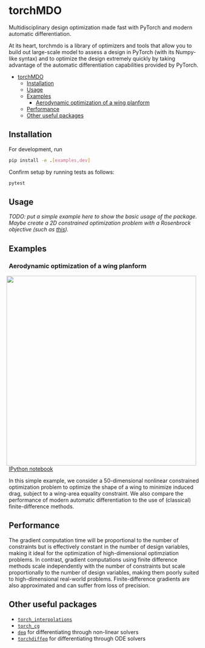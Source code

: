 # torchMDO
Multidisciplinary design optimization made fast with PyTorch and modern automatic differentiation.

At its heart, torchmdo is a library of optimizers and tools that allow you to build out large-scale 
model to assess a design in PyTorch (with its Numpy-like syntax) and to optimize the design extremely quickly by taking
advantage of the automatic differentiation capabilities provided by PyTorch.

- [torchMDO](#torchmdo)
  - [Installation](#installation)
  - [Usage](#usage)
  - [Examples](#examples)
    - [Aerodynamic optimization of a wing planform](#aerodynamic-optimization-of-a-wing-planform)
  - [Performance](#performance)
  - [Other useful packages](#other-useful-packages)

## Installation

For development, run

```bash
pip install -e .[examples,dev]
```

Confirm setup by running tests as follows:

```bash
pytest
```

## Usage

_TODO: put a simple example here to show the basic usage of the package._
_Maybe create a 2D constrained optimization problem with a_
_Rosenbrock objective (such as [this](https://bit.ly/3AVCIUY))._

## Examples

### Aerodynamic optimization of a wing planform

<img 
  align="right" 
  style="width: 500px; height: auto; object-fit: contain" 
  hspace="10" 
  src="examples/wing_aerodynamic_optimization.gif">

[IPython notebook](./examples/wing_aerodynamic_optimization.ipynb)

In this simple example, we consider a 50-dimensional nonlinear constrained optimization problem to optimize the shape 
of a wing to minimize induced drag, subject to a wing-area equality constraint.
We also compare the performance of modern automatic differentiation to the use of (classical) finite-difference
methods.

## Performance

The gradient computation time will be proportional to the number of constraints but is effectively
constant in the number of design variables, making it ideal for the optimization of high-dimensional
optimziation problems.
In contrast, gradient computations using finite difference methods scale independently with the number of
constraints but scale proportionally to the number of design variables, making them poorly suited to
high-dimensional real-world problems.
Finite-difference gradients are also approximated and can suffer from loss of precision.

## Other useful packages

- [`torch_interpolations`](https://github.com/sbarratt/torch_interpolations)
- [`torch_cg`](https://github.com/sbarratt/torch_cg)
- [`deq`](https://github.com/locuslab/deq) for differentiating through non-linear solvers
- [`torchdiffeq`](https://github.com/rtqichen/torchdiffeq) for differentiating through ODE solvers
